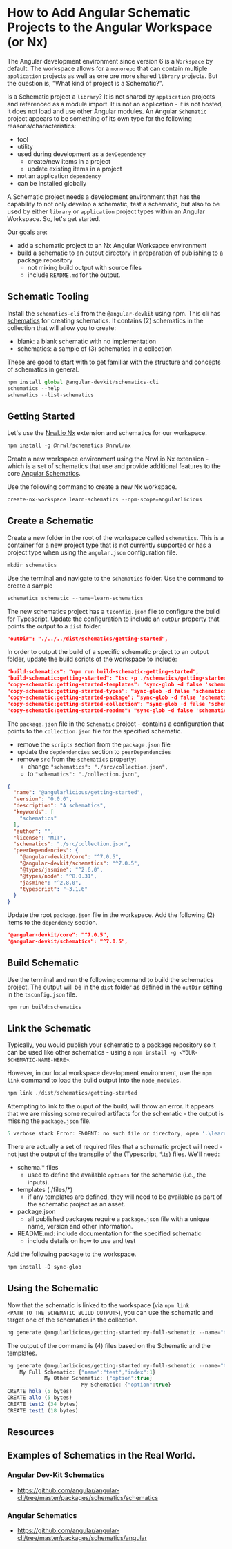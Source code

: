 # How to Add Angular Schematic Projects to the Angular Workspace (or Nx)

The Angular development environment since version 6 is a `Workspace` by default. The workspace allows for a `monorepo` that can contain multiple `application` projects as well as one ore more shared `library` projects. But the question is, "What kind of project is a Schematic?".

Is a Schematic project a `library`? It is not shared by `application` projects and referenced as a module import. It is not an application - it is not hosted, it does not load and use other Angular modules. An Angular `Schematic` project appears to be something of its own type for the following reasons/characteristics:

* tool
* utility
* used during development as a `devDependency`
    * create/new items in a project
    * update existing items in a project
* not an application `dependency`
* can be installed globally

A Schematic project needs a development environment that has the capability to not only develop a schematic, test a schematic, but also to be used by either `library` or `application` project types within an Angular Workspace. So, let's get started.

Our goals are:

* add a schematic project to an Nx Angular Worksapce environment
* build a schematic to an output directory in preparation of publishing to a package repository
    * not mixing build output with source files
    * include `README.md` for the output.

## Schematic Tooling

Install the `schematics-cli` from the `@angular-devkit` using npm. This cli has [schematics](https://github.com/angular/angular-cli/tree/master/packages/schematics/schematics) for creating schematics. It contains (2) schematics in the collection that will allow you to create:

* blank: a blank schematic with no implementation
* schematics: a sample of (3) schematics in a collection

These are good to start with to get familiar with the structure and concepts of schematics in general.

```ts
npm install global @angular-devkit/schematics-cli
schematics --help
schematics --list-schematics
```

## Getting Started

Let's use the [Nrwl.io Nx](https://nrwl.io/nx/guide-getting-started) extension and schematics for our workspace.

```ts
npm install -g @nrwl/schematics @nrwl/nx
```

Create a new workspace environment using the Nrwl.io Nx extension - which is a set of schematics that use and provide additional features to the core [Angular Schematics](https://github.com/angular/angular-cli/tree/master/packages/schematics/angular).

Use the following command to create a new Nx workspace. 

```ts
create-nx-workspace learn-schematics --npm-scope=angularlicious
```

## Create a Schematic

Create a new folder in the root of the workspace called `schematics`. This is a container for a new project type that is not currently supported or has a project type when using the `angular.json` configuration file.

```ts
mkdir schematics
```

Use the terminal and navigate to the `schematics` folder. Use the command to create a sample

```ts
schematics schematic --name=learn-schematics
```

The new schematics project has a `tsconfig.json` file to configure the build for Typescript. Update the configuration to include an `outDir` property that points the output to a `dist` folder. 

```json
"outDir": "./../../dist/schematics/getting-started",
```

In order to output the build of a specific schematic project to an output folder, update the build scripts of the workspace to include:

```json
"build:schematics": "npm run build-schematic:getting-started",
"build-schematic:getting-started": "tsc -p ./schematics/getting-started/tsconfig.json && npm run copy-schematic:getting-started-templates && npm run copy-schematic:getting-started-types && npm run copy-schematic:getting-started-package && npm run copy-schematic:getting-started-collection  && npm run copy-schematic:getting-started-readme",
"copy-schematic:getting-started-templates": "sync-glob -d false 'schematics/getting-started/src/**/*/files/*' dist/schematics/getting-started/",
"copy-schematic:getting-started-types": "sync-glob -d false 'schematics/getting-started/src/**/*/schema.*' dist/schematics/getting-started/",
"copy-schematic:getting-started-package": "sync-glob -d false 'schematics/getting-started/package.json' dist/schematics/getting-started",
"copy-schematic:getting-started-collection": "sync-glob -d false 'schematics/getting-started/src/collection.json' dist/schematics/getting-started",
"copy-schematic:getting-started-readme": "sync-glob -d false 'schematics/getting-started/README.md' dist/schematics/getting-started",  
```

The `package.json` file in the `Schematic` project - contains a configuration that points to the `collection.json` file for the specified schematic.

* remove the `scripts` section from the `package.json` file
* update the `depdendencies` section to `peerDependencies`
* remove `src` from the `schematics` property: 
    * change `"schematics": "./src/collection.json",` 
    * to `"schematics": "./collection.json",`

```json
{
  "name": "@angularlicious/getting-started",
  "version": "0.0.0",
  "description": "A schematics",
  "keywords": [
    "schematics"
  ],
  "author": "",
  "license": "MIT",
  "schematics": "./src/collection.json",
  "peerDependencies": {
    "@angular-devkit/core": "^7.0.5",
    "@angular-devkit/schematics": "^7.0.5",
    "@types/jasmine": "^2.6.0",
    "@types/node": "^8.0.31",
    "jasmine": "^2.8.0",
    "typescript": "~3.1.6"
  }
}
```

Update the root `package.json` file in the workspace. Add the following (2) items to the `dependency` section. 

```json
"@angular-devkit/core": "^7.0.5",
"@angular-devkit/schematics": "^7.0.5",
```

## Build Schematic

Use the terminal and run the following command to build the schematics project. The output will be in the `dist` folder as defined in the `outDir` setting in the `tsconfig.json` file. 

```ts
npm run build:schematics
```
## Link the Schematic

Typically, you would publish your schematic to a package repository so it can be used like other schematics - using a `npm install -g <YOUR-SCHEMATIC-NAME-HERE>`. 

However, in our local workspace development environment, use the `npm link` command to load the build output into the `node_modules`.

```ts
npm link ./dist/schematics/getting-started
```

Attempting to link to the ouput of the build, will throw an error. It appears that we are missing some required artifacts for the schematic - the output is missing the `package.json` file.

```ts
5 verbose stack Error: ENOENT: no such file or directory, open '.\learn-schematics-course\learn-schematics\dist\schematics\@angularlicious\getting-started\package.json'
```

There are actually a set of required files that a schematic project will need - not just the output of the transpile of the (Typescript, *.ts) files. We'll need:

* schema.* files
    * used to define the available `options` for the schematic (i.e., the inputs).
* templates (./files/*)
    * if any templates are defined, they will need to be available as part of the schematic project as an asset.
* package.json
    * all published packages require a `package.json` file with a unique name, version and other information. 
* README.md: include documentation for the specified schematic
    * include details on how to use and test


Add the following package to the workspace. 

```ts
npm install -D sync-glob
```



## Using the Schematic

Now that the schematic is linked to the workspace (via `npm link <PATH_TO_THE_SCHEMATIC_BUILD_OUTPUT>`), you can use the schematic and target one of the schematics in the collection.

```ts
ng generate @angularlicious/getting-started:my-full-schematic --name="test"
```

The output of the command is (4) files based on the Schematic and the templates. 

```ts
ng generate @angularlicious/getting-started:my-full-schematic --name="test"
    My Full Schematic: {"name":"test","index":1}
            My Other Schematic: {"option":true}
                        My Schematic: {"option":true}
CREATE hola (5 bytes)
CREATE allo (5 bytes)
CREATE test2 (34 bytes)
CREATE test1 (18 bytes)
```

## Resources

## Examples of Schematics in the Real World.

### Angular Dev-Kit Schematics

* https://github.com/angular/angular-cli/tree/master/packages/schematics/schematics

### Angular Schematics

* https://github.com/angular/angular-cli/tree/master/packages/schematics/angular
 